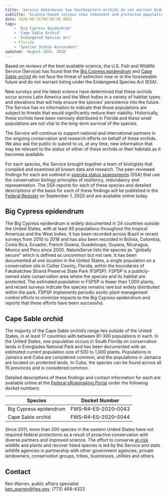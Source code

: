 ```yaml
---
title: 'Service determines two Southeastern orchids do not warrant Endangered Species Act protections'
subtitle: 'Science-based reviews show redundant and protected populations in dozens of countries across Latin America and the West Indies'
date: 2020-08-31T00:00:00.000Z
tags:
    - 'Big Cypress Epidendrum'
    - 'Cape Sable Orchid'
    - 'Endangered Species Act'
    - Florida
    - 'Species Status Assessment'
updated: 'August 28th, 2020'
---
```


Based on reviews of the best available science, the U.S. Fish and Wildlife Service (Service) has found that the [Big Cypress epidendrum](https://ecos.fws.gov/ecp0/profile/speciesProfile?sId=9929) and [Cape Sable orchid](https://ecos.fws.gov/ecp0/profile/speciesProfile?sId=9943) do not face the threat of extinction now or in the foreseeable future and do not warrant listing under the Endangered Species Act (ESA).

New surveys and the latest science have determined that these orchids occur across Latin America and the West Indies in a variety of habitat types and elevations that will help ensure the species’ persistence into the future. The Service has no information to indicate that those populations are subject to threats that would significantly reduce their viability. Historically, these orchids have been narrowly distributed in Florida and these small populations are not vital to the long-term survival of the species.

The Service will continue to support national and international partners in the ongoing conservation and research efforts on behalf of these orchids. We also ask the public to submit to us, at any time, new information that may be relevant to the status of either of these orchids or their habitats as it becomes available.

For each species, the Service brought together a team of biologists that compiled and examined all known data and research. The peer-reviewed findings for each are outlined in [species status assessments](/endangered-species-act/species-status-assessments/) (SSA) that use the conservation biology principles of resiliency, redundancy and representation. The SSA reports for each of these species and detailed descriptions of the basis for each of these findings will be published in the [Federal Register](https://federalregister.gov/public-inspection) on September 1, 2020 and are available online today.

## Big Cypress epidendrum

The Big Cypress epidendrum is widely documented in 24 countries outside the United States, with at least 65 populations throughout the tropical Americas and the West Indies. It has been recorded across Brazil in recent surveys from 2010 to 2018 and has also been recorded in Bolivia, Colombia, Costa Rica, Ecuador, French Guiana, Guadeloupe, Guyana, Nicaragua, Mexico and Peru since 2000. NatureServe lists the species as "globally secure" which is defined as uncommon but not rare. It has been documented at one location in the United States, a single population on a conservation site in Collier County, Florida, within the boundaries of Fakahatchee Strand Preserve State Park (FSPSP). FSPSP is a publicly-owned state conservation area where the species and its habitat are protected. The estimated population in FSPSP is fewer than 1,000 plants, and recent surveys indicate the species remains rare but widely distributed within the park. FSPSP implements periodic exotic plant management control efforts to minimize impacts to the Big Cypress epidendrum and reports that these efforts have been successful.

## Cape Sable orchid

The majority of the Cape Sable orchid’s range lies outside of the United States, in at least 17 countries with between 81-300 populations in each. In the United States, one population occurs in South Florida on conservation lands in Everglades National Park and has been documented with an estimated current population size of 500 to 1,000 plants. Populations in Jamaica and Cuba are considered common, and the populations in Jamaica are located on protected lands. In Cuba, the species can be found across all 15 provinces and is considered common.

Detailed descriptions of these findings and contact information for each are available online at the [Federal eRulemaking Portal](https://www.regulations.gov) under the following docket numbers:

| Species                | Docket Number       |
| ---------------------- | ------------------- |
| Big Cypress epidendrum | FWS–R4–ES–2020–0043 |
| Cape Sable orchid      | FWS–R4–ES–2020–0044 |

Since 2011, more than 200 species in the eastern United States have not required federal protections as a result of proactive conservation with diverse partners and improved science. The effort to conserve [at-risk](/endangered-species-act/at-risk-species/) wildlife and plants and recover listed species is led by the Service and state wildlife agencies in partnership with other government agencies, private landowners, conservation groups, tribes, businesses, utilities and others.

## Contact

Ken Warren, public affairs specialist  
[ken_warren@fws.gov](mailto:ken_warren@fws.gov), (772) 469-4323
